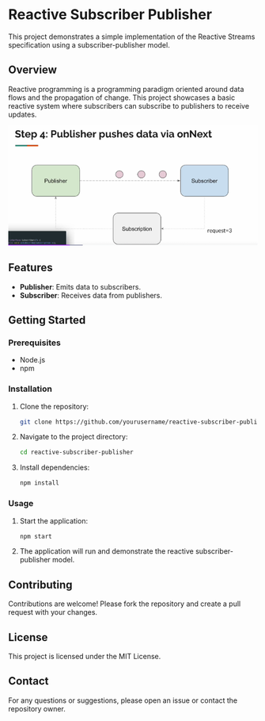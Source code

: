 # Reactive Subscriber Publisher

This project demonstrates a simple implementation of the Reactive Streams specification using a subscriber-publisher model.

## Overview

Reactive programming is a programming paradigm oriented around data flows and the propagation of change. This project showcases a basic reactive system where subscribers can subscribe to publishers to receive updates.

![alt text](image.png)

## Features

- **Publisher**: Emits data to subscribers.
- **Subscriber**: Receives data from publishers.

## Getting Started

### Prerequisites

- Node.js
- npm

### Installation

1. Clone the repository:
    ```sh
    git clone https://github.com/yourusername/reactive-subscriber-publisher.git
    ```
2. Navigate to the project directory:
    ```sh
    cd reactive-subscriber-publisher
    ```
3. Install dependencies:
    ```sh
    npm install
    ```

### Usage

1. Start the application:
    ```sh
    npm start
    ```
2. The application will run and demonstrate the reactive subscriber-publisher model.

## Contributing

Contributions are welcome! Please fork the repository and create a pull request with your changes.

## License

This project is licensed under the MIT License.

## Contact

For any questions or suggestions, please open an issue or contact the repository owner.
